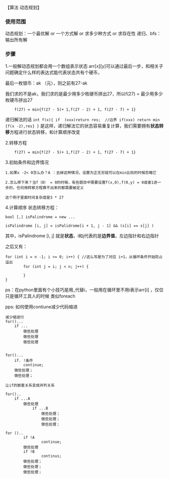 【算法 动态规划】
### 使用范围
动态规划：一个最优解 or 一个方式解 or 求多少种方式 or 求存在性
递归、bfs：输出所有解

### 步骤
1.一般解动态规划都会用一个数组表示状态 arr[x][y]可以通过最后一步，和相关子问题确定什么样的表达式能代表状态共有个硬币，

最后一枚银币：ak （元），则之前有27-ak
		
我们求的不是ak，我们求的是最少用多少枚硬币拼出27，所以f(27) = 最少用多少枚硬币拼出27
		
		f(27) = min{f(27 - 5)+ 1,f(27 - 2) + 1, f(27 - 7) + 1}
递归解法的话
		```
		int f(x){
		if  (xxx)return res;  //边界
		if(xxx)
			return min {f(x -2),res}
		}
		```
		是这样，递归解法它的状态容易重复计算，我们需要拥有**状态转移**方程进行状态转移，和计算顺序改变

2.转移方程
		
		f(27) = min{f(27 - 5)+ 1,f(27 - 2) + 1, f(27 - 7) + 1}

3.初始条件和边界情况
		
	1.如果x -2< 0怎么办？A ：去掉这种情况，设置为正无穷就可以在min比较的时候忽略它
		
	2.怎么停下来？当f（0） = 0的时候，有些题目中需要设置f(x,0),f(0,y) = 0或者1进一步的，任何用转移方程算不出来的都需要被定义
		
	这个例子里面时间复杂度是3 * 27
4.计算顺序
状态转移方程：
```
bool [,] isPalindrome = new ...

isPalindrome [i, j] = isPalidrome[i + 1, j - 1] && (s[i] == s[j] )
```

其中，isPalindrome [i, j] 就是**状态**，i和j代表的是**边界值**，左边指针和右边指针

之后又有：
```
for (int i = n -1; i >= 0; i++) { //这么写是为了对应 i+1，从循环条件开始防止溢出
		for (int j = i; j < n; j++) {
		
		}
}
```

ps：在python里面有个小技巧是用_代替i，一般用在循环里不用i表示arr[i] ，仅仅只是循环工具人的时候
类似foreach

pps:
如何使用contiune减少代码缩进
```
减少缩进行
for()...
	if ...
		做些处理
		做些处理
		做些处理
				
				
for()...
	if. !条件
		continue;
	做些处理；
	做些处理；
	
让if的嵌套关系变成并列关系

for()..
	if ...A
		做些处理
			if ...B
				做些处理；
				做些处理；
				做些处理；
		
for ()..
		if !A
				continue;
		做些处理
		if !B
				continus;
		做些处理；
		做些处理；
		做些处理；
		
```
